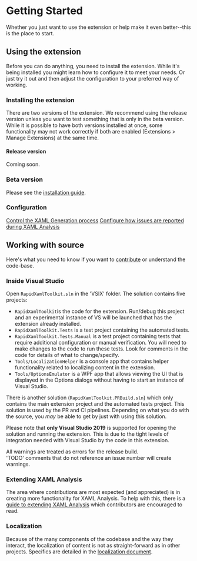 # Getting Started

Whether you just want to use the extension or help make it even better--this is the place to start.

## Using the extension

Before you can do anything, you need to install the extension.
While it's being installed you might learn how to configure it to meet your needs. Or just try it out and then adjust the configuration to your preferred way of working.

### Installing the extension

There are two versions of the extension. We recommend using the release version unless you want to test something that is only in the beta version. While it is possible to have both versions installed at once, some functionality may not work correctly if both are enabled (Extensions > Manage Extensions) at the same time.

#### Release version

Coming soon.

### Beta version

Please see the [installation guide](https://github.com/mrlacey/Rapid-XAML-Toolkit/blob/dev/docs/installation.md#nightly-dev-builds).

### Configuration

[Control the XAML Generation process](./configuration.md)
[Configure how issues are reported during XAML Analysis](./configuring-analysis.md)

## Working with source

Here's what you need to know if you want to [contribute](../CONTRIBUTING.md) or understand the code-base.

### Inside Visual Studio

Open `RapidXamlToolkit.sln` in the 'VSIX' folder.
The solution contains five projects:

- `RapidXamlToolkit`is the code for the extension. Run/debug this project and an experimental instance of VS will be launched that has the extension already installed.
- `RapidXamlToolkit.Tests` is a test project containing the automated tests.
- `RapidXamlToolkit.Tests.Manual` is a test project containing tests that require additional configuration or manual verification. You will need to make changes to the code to run these tests. Look for comments in the code for details of what to change/specify.
- `Tools/LocalizationHelper` is a console app that contains helper functionality related to localizing content in the extension.
- `Tools/OptionsEmulator` is a WPF app that allows viewing the UI that is displayed in the Options dialogs without having to start an instance of Visual Studio.

There is another solution (`RapidXamlToolkit.PRBuild.sln`) which only contains the main extension project and the automated tests project. This solution is used by the PR and CI pipelines. Depending on what you do with the source, you _may_ be able to get by just with using this solution.

Please note that **only Visual Studio 2019** is supported for opening the solution and running the extension. This is due to the tight levels of integration needed with Visual Studio by the code in this extension.

All warnings are treated as errors for the release build.  
'TODO' comments that do not reference an issue number will create warnings.

### Extending XAML Analysis

The area where contributions are most expected (and appreciated) is in creating more functionality for XAML Analysis. To help with this, there is a [guide to extending XAML Analysis](./extending-xaml-analysis.md) which contributors are encouraged to read.

### Localization

Because of the many components of the codebase and the way they interact, the localization of content is not as straight-forward as in other projects. Specifics are detailed in the [localization document](./localization.md).
